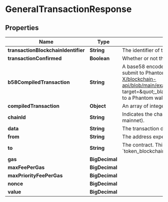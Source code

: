 

# GeneralTransactionResponse


## Properties

Name | Type | Description | Notes
------------ | ------------- | ------------- | -------------
**transactionBlockchainIdentifier** | **String** | The identifier of the transaction |  [optional]
**transactionConfirmed** | **Boolean** | Whether or not the transaction was confirmed |  [optional]
**b58CompiledTransaction** | **String** | A base58 encoded byte array in string representation. Really easy to submit to Phantom. See &lt;a href&#x3D;\&quot;https://github.com/BL0CK-X/blockchain-api/blob/main/examples/tutorials/phantom_tutorials/transfer_solana.html\&quot; target&#x3D;\&quot;_blank\&quot;&gt;here&lt;/a&gt; for an example on how to submit it to a Phantom wallet for signing. |  [optional]
**compiledTransaction** | **Object** | An array of integers representing the bytes of the transaction |  [optional]
**chainId** | **String** | Indicates the chain that the transaction was compiled for (e.g., ropsten or mainnet).  |  [optional]
**data** | **String** | The transaction data  |  [optional]
**from** | **String** | The address expected to sign and submit the transaction  |  [optional]
**to** | **String** | The contract. This should match your provided value for &#x60;token_blockchain_identifier&#x60;.  |  [optional]
**gas** | **BigDecimal** |  |  [optional]
**maxFeePerGas** | **BigDecimal** |  |  [optional]
**maxPriorityFeePerGas** | **BigDecimal** |  |  [optional]
**nonce** | **BigDecimal** |  |  [optional]
**value** | **BigDecimal** |  |  [optional]



